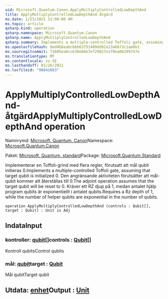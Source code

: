 ```yaml
---
uid: Microsoft.Quantum.Canon.ApplyMultiplyControlledLowDepthAnd
title: ApplyMultiplyControlledLowDepthAnd-åtgärd
ms.date: 1/23/2021 12:00:00 AM
ms.topic: article
qsharp.kind: operation
qsharp.namespace: Microsoft.Quantum.Canon
qsharp.name: ApplyMultiplyControlledLowDepthAnd
qsharp.summary: Implements a multiple-controlled Toffoli gate, assuming that target qubit is initialized 0.  The adjoint operation assumes that the target qubit will be reset to 0.  Requires a Rz depth of 1, while the number of helper qubits are exponential in the number of qubits.
ms.openlocfilehash: 0ad4b6eabcbbb63751489dd92a13a6673c1ae6b1
ms.sourcegitcommit: 71605ea9cc630e84e7ef29027e1f0ea06299747e
ms.translationtype: MT
ms.contentlocale: sv-SE
ms.lasthandoff: 01/26/2021
ms.locfileid: "98841663"
---
```

# <a name="applymultiplycontrolledlowdepthand-operation"></a><span data-ttu-id="a882e-102">ApplyMultiplyControlledLowDepthAnd-åtgärd</span><span class="sxs-lookup"><span data-stu-id="a882e-102">ApplyMultiplyControlledLowDepthAnd operation</span></span>

<span data-ttu-id="a882e-103">Namnrymd: [Microsoft. Quantum. Canon](xref:Microsoft.Quantum.Canon)</span><span class="sxs-lookup"><span data-stu-id="a882e-103">Namespace: [Microsoft.Quantum.Canon](xref:Microsoft.Quantum.Canon)</span></span>

<span data-ttu-id="a882e-104">Paket: [Microsoft. Quantum. standard](https://nuget.org/packages/Microsoft.Quantum.Standard)</span><span class="sxs-lookup"><span data-stu-id="a882e-104">Package: [Microsoft.Quantum.Standard](https://nuget.org/packages/Microsoft.Quantum.Standard)</span></span>


<span data-ttu-id="a882e-105">Implementerar en Toffoli-grind med flera regler, förutsatt att mål qubit initieras 0.</span><span class="sxs-lookup"><span data-stu-id="a882e-105">Implements a multiple-controlled Toffoli gate, assuming that target qubit is initialized 0.</span></span>  <span data-ttu-id="a882e-106">Den angränsande aktiviteten förutsätter att mål-qubit kommer att återställas till 0.</span><span class="sxs-lookup"><span data-stu-id="a882e-106">The adjoint operation assumes that the target qubit will be reset to 0.</span></span>  <span data-ttu-id="a882e-107">Kräver ett RZ djup på 1, medan antalet hjälp program qubits är exponentiellt i antalet qubits.</span><span class="sxs-lookup"><span data-stu-id="a882e-107">Requires a Rz depth of 1, while the number of helper qubits are exponential in the number of qubits.</span></span>

```qsharp
operation ApplyMultiplyControlledLowDepthAnd (controls : Qubit[], target : Qubit) : Unit is Adj
```


## <a name="input"></a><span data-ttu-id="a882e-108">Indata</span><span class="sxs-lookup"><span data-stu-id="a882e-108">Input</span></span>

### <a name="controls--qubit"></a><span data-ttu-id="a882e-109">kontroller: [qubit](xref:microsoft.quantum.lang-ref.qubit)[]</span><span class="sxs-lookup"><span data-stu-id="a882e-109">controls : [Qubit](xref:microsoft.quantum.lang-ref.qubit)[]</span></span>

<span data-ttu-id="a882e-110">Kontroll qubits</span><span class="sxs-lookup"><span data-stu-id="a882e-110">Control qubits</span></span>


### <a name="target--qubit"></a><span data-ttu-id="a882e-111">mål: [qubit](xref:microsoft.quantum.lang-ref.qubit)</span><span class="sxs-lookup"><span data-stu-id="a882e-111">target : [Qubit](xref:microsoft.quantum.lang-ref.qubit)</span></span>

<span data-ttu-id="a882e-112">Mål qubit</span><span class="sxs-lookup"><span data-stu-id="a882e-112">Target qubit</span></span>



## <a name="output--unit"></a><span data-ttu-id="a882e-113">Utdata: [enhet](xref:microsoft.quantum.lang-ref.unit)</span><span class="sxs-lookup"><span data-stu-id="a882e-113">Output : [Unit](xref:microsoft.quantum.lang-ref.unit)</span></span>

